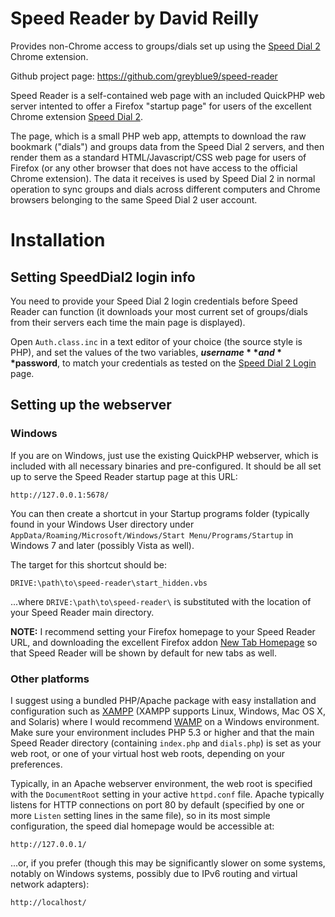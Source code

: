 Speed Reader by David Reilly
============================
Provides non-Chrome access to groups/dials set up using the
[Speed Dial 2](http://speeddial2.com/) Chrome extension.

Github project page:
https://github.com/greyblue9/speed-reader


Speed Reader is a self-contained web page with an included QuickPHP web server intented to offer a Firefox "startup page" for users of the excellent Chrome extension [Speed Dial 2](http://speeddial2.com/).

The page, which is a small PHP web app, attempts to download the raw bookmark ("dials") and groups data from the Speed Dial 2 servers, and then render them as a standard HTML/Javascript/CSS web page for users of Firefox (or any other browser that does not have access to the official Chrome extension). The data it receives is used by Speed Dial 2 in normal operation to sync groups and dials across different computers and Chrome browsers belonging to the same Speed Dial 2 user account.


Installation
============

Setting SpeedDial2 login info
----------------------------------

You need to provide your Speed Dial 2 login credentials before Speed Reader
can function (it downloads your most current set of groups/dials from their
servers each time the main page is displayed).

Open `Auth.class.inc` in a text editor of your choice (the source style is PHP),
and set the values of the two variables, **$username** and **$password**, to
match your credentials as tested on the
[Speed Dial 2 Login](http://speeddial2.com/login) page.

Setting up the webserver
------------------------

### Windows

If you are on Windows, just use the existing QuickPHP webserver, which is
included with all necessary binaries and pre-configured. It should
be all set up to serve the Speed Reader startup page at this URL:

	http://127.0.0.1:5678/

You can then create a shortcut in your Startup programs folder (typically found
in your Windows User directory under
`AppData/Roaming/Microsoft/Windows/Start Menu/Programs/Startup` in Windows 7
and later (possibly Vista as well).

The target for this shortcut should be:

	DRIVE:\path\to\speed-reader\start_hidden.vbs

...where `DRIVE:\path\to\speed-reader\` is substituted with the location of
your Speed Reader main directory.

**NOTE:** I recommend setting your Firefox homepage to your Speed Reader URL,
and downloading the excellent Firefox addon
[New Tab Homepage](http://www.cusser.net/extensions/tabhomepage/) so that
Speed Reader will be shown by default for new tabs as well.

### Other platforms

I suggest using a bundled PHP/Apache package with easy installation and
configuration such as [XAMPP](http://www.apachefriends.org/en/xampp.html)
(XAMPP supports Linux, Windows, Mac OS X, and Solaris) where I would recommend 
[WAMP](http://www.wampserver.com/en/) on a Windows environment. Make sure your 
environment includes PHP 5.3 or higher and that the main Speed Reader directory 
(containing `index.php` and `dials.php`) is set as your web root, or one of your 
virtual host web roots, depending on your preferences.

Typically, in an Apache webserver environment, the web root is specified
with the `DocumentRoot` setting in your active `httpd.conf` file. Apache
typically listens for HTTP connections on port 80 by default (specified
by one or more `Listen` setting lines in the same file), so in its most simple
configuration, the speed dial homepage would be accessible at:

	http://127.0.0.1/

...or, if you prefer (though this may be significantly slower on some systems,
notably on Windows systems, possibly due to IPv6 routing and virtual network
adapters):

	http://localhost/

